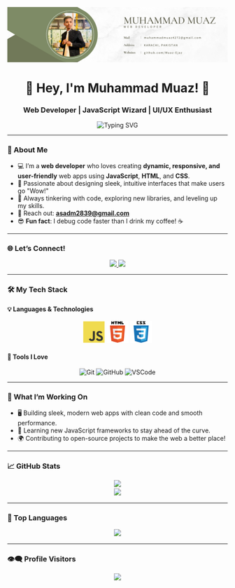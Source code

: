 ![banner](https://github.com/Muaz-Ejaz/Muaz-Ejaz/blob/main/Github%20Banner.png)
<h1 align="center">👋 Hey, I'm Muhammad Muaz! 🚀</h1>
<h3 align="center">Web Developer | JavaScript Wizard | UI/UX Enthusiast</h3>
<p align="center">
  <img src="https://readme-typing-svg.demolab.com?font=Poppins&weight=600&pause=800&color=00FFB3&center=true&vCenter=true&width=450&lines=Crafting+Web+Apps+with+JS,+HTML+%26+CSS;Building+Pixel-Perfect+UI;Always+Chasing+New+Tech!" alt="Typing SVG" />
</p>

---

### 🌟 About Me
- 💻 I’m a **web developer** who loves creating **dynamic, responsive, and user-friendly** web apps using **JavaScript**, **HTML**, and **CSS**.  
- 🎨 Passionate about designing sleek, intuitive interfaces that make users go "Wow!"  
- 🔧 Always tinkering with code, exploring new libraries, and leveling up my skills.  
- 📧 Reach out: **asadm2839@gmail.com**  
- 😎 **Fun fact**: I debug code faster than I drink my coffee! ☕  

---

### 🌐 Let’s Connect!
<p align="center">
  <a href="http://www.linkedin.com/in/muhammad-muaz786/" target="_blank">
    <img src="https://img.shields.io/badge/LinkedIn-0A66C2?style=for-the-badge&logo=linkedin&logoColor=white" />
  </a>
  <a href="https://www.instagram.com/muaz.ejaz/" target="_blank">
    <img src="https://img.shields.io/badge/Instagram-E4405F?style=for-the-badge&logo=instagram&logoColor=white" />
  </a>
</p>

---

### 🛠️ My Tech Stack
#### 💡 Languages & Technologies
<p align="center">
  <img src="https://raw.githubusercontent.com/devicons/devicon/master/icons/javascript/javascript-original.svg" width="50" height="50" alt="JavaScript" title="JavaScript" />
  <img src="https://raw.githubusercontent.com/devicons/devicon/master/icons/html5/html5-original-wordmark.svg" width="50" height="50" alt="HTML" title="HTML5" />
  <img src="https://raw.githubusercontent.com/devicons/devicon/master/icons/css3/css3-original-wordmark.svg" width="50" height="50" alt="CSS" title="CSS3" />
</p>

#### 🧰 Tools I Love
<p align="center">
  <img src="https://cdn.jsdelivr.net/gh/devicons/devicon/icons/git/git-original.svg" width="50" height="50" alt="Git" title="Git" />
  <img src="https://cdn.jsdelivr.net/gh/devicons/devicon/icons/github/github-original.svg" width="50" height="50" alt="GitHub" title="GitHub" />
  <img src="https://cdn.jsdelivr.net/gh/devicons/devicon/icons/vscode/vscode-original.svg" width="50" height="50" alt="VSCode" title="VSCode" />
</p>

---

### 🎯 What I’m Working On
- 🖥️ Building sleek, modern web apps with clean code and smooth performance.  
- 🚀 Learning new JavaScript frameworks to stay ahead of the curve.  
- 🌍 Contributing to open-source projects to make the web a better place!

---
### 📈 GitHub Stats

<p align="center">
  <img src="https://github-readme-stats.vercel.app/api?username=Muaz-Ejaz&show_icons=true&theme=radical" />
  <br />
  <img src="https://github-readme-streak-stats.herokuapp.com?user=Muaz-Ejaz&theme=radical" />
</p>

---

### 📌 Top Languages

<p align="center">
  <img src="https://github-readme-stats.vercel.app/api/top-langs/?username=Muaz-Ejaz&layout=compact&theme=radical" />
</p>

---

### 👁️‍🗨️ Profile Visitors
<p align="center">
  <img src="https://komarev.com/ghpvc/?username=Muaz-Ejaz&label=Profile+Views&color=blueviolet&style=flat" />
</p>
